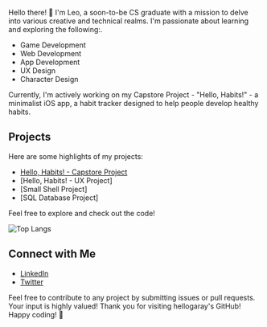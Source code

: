 Hello there! 👋 I'm Leo, a soon-to-be CS graduate with a mission to delve into various creative and technical realms. I'm passionate about learning and exploring the following:.

- Game Development
- Web Development
- App Development
- UX Design
- Character Design

Currently, I'm actively working on my Capstore Project - "Hello, Habits!" - a minimalist iOS app, a habit tracker designed to help people develop healthy habits. 

## Projects

Here are some highlights of my projects:

- [Hello, Habits! - Capstore Project](https://github.com/hellogaray/Portfolio-Project-Hello-Habits)
- [Hello, Habits! - UX Project]
- [Small Shell Project]
- [SQL Database Project]

Feel free to explore and check out the code!

![Top Langs](https://github-readme-stats.vercel.app/api/top-langs/?username=hellogaray&layout=compact)

## Connect with Me

- [LinkedIn](https://www.linkedin.com/in/hellogaray/)
- [Twitter](https://twitter.com/hellogaray)

Feel free to contribute to any project by submitting issues or pull requests. Your input is highly valued!
Thank you for visiting hellogaray's GitHub! Happy coding!  🚀
